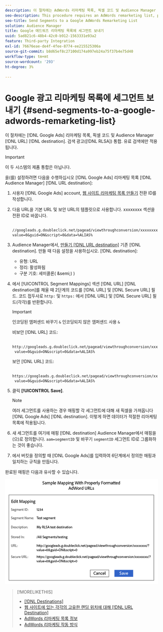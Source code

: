 ```yaml
---
description: 이 절차에는 AdWords 리마케팅 목록, 픽셀 코드 및 Audience Manager URL 대상이 필요합니다. RLSA(검색 광고) 통합을 위한 리마케팅 목록이라고도 합니다. 유료 검색에만 적용됩니다.
seo-description: This procedure requires an AdWords remarketing list, pixel code, and an Audience Manager URL destination. It is also known as a remarketing list for search ads (RLSA) integration. Applies to paid search only.
seo-title: Send Segments to a Google AdWords Remarketing List
solution: Audience Manager
title: Google 애드워즈 리마케팅 목록에 세그먼트 보내기
uuid: 5ad821c6-48b4-42c0-b912-1563331e93a2
feature: Third-party Integration
exl-id: 76676eae-de4f-4fee-8774-ee215525306a
source-git-commit: b8d65ef8c27100d174a997eb24a75f37b4e75d40
workflow-type: tm+mt
source-wordcount: '293'
ht-degree: 3%

---
```


# Google 광고 리마케팅 목록에 세그먼트 보내기 {#send-segments-to-a-google-adwords-remarketing-list}

이 절차에는 [!DNL Google Ads] 리마케팅 목록, 픽셀 코드 및 Audience Manager [!DNL URL] [!DNL destination]. 검색 광고([!DNL RLSA]) 통합. 유료 검색에만 적용됩니다.

>[!IMPORTANT]
>이 두 시스템의 제품 통합은 아닙니다.

을(를) 설정하려면 다음을 수행하십시오 [!DNL Google Ads] 리마케팅 목록 [!DNL Audience Manager] [!DNL URL destination]:

1. 사용자 [!DNL Google Ads] account, [웹 사이트 리마케팅 목록 만들기](https://support.google.com/tagmanager/answer/6106960?hl=en) 전환 ID를 작성합니다.
1. 다음 URL을 기본 URL 및 보안 URL의 템플릿으로 사용합니다. xxxxxxxx 섹션을 전환 ID로 바꿉니다.

   ```
    //googleads.g.doubleclick.net/pagead/viewthroughconversion/xxxxxxxx/?value=0&guid=ON&script=0&data=%ALIAS%
   ```

1. Audience Manager에서, [만들기 [!DNL URL destination]](../../features/destinations/create-url-destination.md) 기존 [!DNL destination]. 만들 때 다음 설정을 사용하십시오. [!DNL destination]:
   * 유형: URL
   * 정리: 활성화됨
   * 구분 기호: 세미콜론( &amp;semi;) )

1. 에서 [!UICONTROL Segment Mappings] 섹션 [!DNL URL] [!DNL destination]를 채울 때 2단계의 코드를 [!DNL URL] 및 [!DNL Secure URL] 필드. 코드 접두사로 `http:` 및 `https:` 에서 [!DNL URL] 및 [!DNL Secure URL] 필드(각각)를 반환합니다.

   >[!IMPORTANT]
   >
   >인코딩된 앰퍼샌드 바꾸기 `&` 인코딩되지 않은 앰퍼샌드 사용 `&`

   비보안 [!DNL URL] 코드:

   ```
    http://googleads.g.doubleclick.net/pagead/viewthroughconversion/xxxxxxxx/?
    value=0&guid=ON&script=0&data=%ALIAS%
   ```

   보안 [!DNL URL] 코드:

   ```
    https://googleads.g.doubleclick.net/pagead/viewthroughconversion/xxxxxxxx/?
    value=0&guid=ON&script=0&data=%ALIAS%
   ```

1. 클릭 **[!UICONTROL Save]**.

   >[!NOTE]
   >
   >여러 세그먼트를 사용하는 경우 매핑할 각 세그먼트에 대해 새 픽셀을 가져옵니다 [!DNL Google Ads] [!DNL destination]. 이렇게 하면 데이터가 적절한 리마케팅 목록에 적용됩니다.

1. 새 세그먼트를 여기에 매핑 [!DNL destination] Audience Manager에서 매핑을 (으)로 정의합니다. `aam=segmentID` 및 바꾸기 `segmentID` 세그먼트 ID로 그룹화하는 것이 좋습니다.
1. 에서 버킷을 정의할 때 [!DNL Google Ads]를 입력하여 6단계에서 정의한 매핑과 일치하는 규칙을 만듭니다.

완료된 매핑은 다음과 유사할 수 있습니다.

![](../assets/rlsa_mapping.png)

>[!MORELIKETHIS]
>
>* [[!DNL Destinations]](../../features/destinations/destinations.md)
>* [웹 사이트에 있는 각각의 고유한 랜딩 위치에 대해 [!DNL URL Destination]](../../features/destinations/create-url-destination.md)
>* [AdWords 리마케팅 목록 정보](https://support.google.com/adwords/answer/2472738)
>* [AdWords 리마케팅 작동 방식](https://support.google.com/adwords/answer/2454000)

